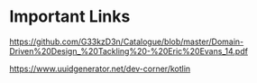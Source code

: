 # Important Links

https://github.com/G33kzD3n/Catalogue/blob/master/Domain-Driven%20Design_%20Tackling%20-%20Eric%20Evans_14.pdf

https://www.uuidgenerator.net/dev-corner/kotlin